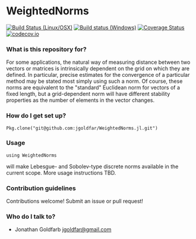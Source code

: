 # WeightedNorms

[![Build Status (Linux/OSX)](https://travis-ci.org/jgoldfar/WeightedNorms.jl.svg?branch=master)](https://travis-ci.org/jgoldfar/WeightedNorms.jl)
[![Build status (Windows)](https://ci.appveyor.com/api/projects/status/tcaxjrncqcarelc3?svg=true)](https://ci.appveyor.com/project/jgoldfar/weightednorms-jl)
[![Coverage Status](https://coveralls.io/repos/jgoldfar/WeightedNorms.jl/badge.svg?branch=master&service=github)](https://coveralls.io/github/jgoldfar/WeightedNorms.jl?branch=master)
[![codecov.io](http://codecov.io/github/jgoldfar/WeightedNorms.jl/coverage.svg?branch=master)](http://codecov.io/github/jgoldfar/WeightedNorms.jl?branch=master)

### What is this repository for? ###

For some applications, the natural way of measuring distance between two vectors or matrices is intrinsically dependent on the grid on which they are defined. In particular, precise estimates for the convergence of a particular method may be stated most simply using such a norm. Of course, these norms are equivalent to the "standard" Euclidean norm for vectors of a fixed length, but a grid-dependent norm will have different stability properties as the number of elements in the vector changes.

### How do I get set up? ###

    Pkg.clone("git@github.com:jgoldfar/WeightedNorms.jl.git")

### Usage ###

    using WeightedNorms

will make Lebesgue- and Sobolev-type discrete norms available in the current scope. More usage instructions TBD.

### Contribution guidelines ###

Contributions welcome! Submit an issue or pull request!

### Who do I talk to? ###

* Jonathan Goldfarb <jgoldfar@gmail.com>
